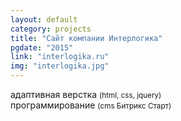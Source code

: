 ```yaml
---
layout: default
category: projects
title: "Сайт компании Интерлогика"
pgdate: "2015"
link: "interlogika.ru"
img: "interlogika.jpg"
---
```

адаптивная верстка <small>(html, css, jquery)</small><br>
программирование <small>(cms Битрикс Старт)</small>